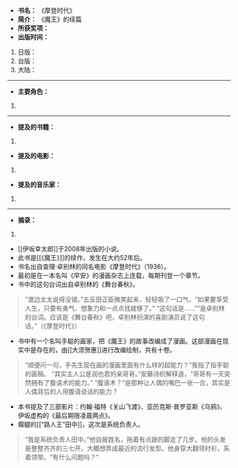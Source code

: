 
- **书名：** 《摩登时代》
- **简介：** 《魔王》的续篇
- **所获奖项：** 
- **出版时间：** 
1. 日版：
2. 台版：
3. 大陆：

---

- **主要角色：**

1. 

---

- **提及的书籍：** 
1. 

- **提及的电影：** 
1. 

- **提及的音乐家：** 
1. 

---

- **摘录：** 

1. 



- [[伊坂幸太郎]]于2008年出版的小说。
- 此书是[[《魔王》]]的续作，发生在大约52年后。
- 书名出自查理·卓别林的同名电影《摩登时代》（1936）。
- 最初是在一本名叫《早安》的漫画杂志上连载，每期刊登一个章节。
- 书中的这句台词出自卓别林的《舞台春秋》。
> “渡边太太说得没错。”五反田正臣微笑起来，轻轻吸了一口气，“如果要享受人生，只要有勇气、想象力和一点点钱就够了。”
> “这句话是……”“是卓别林的台词。应该是《舞台春秋》吧，卓别林扮演的喜剧演员说了这句话。”（《摩登时代》）

- 书中有一个名叫手聪的画家，把《魔王》的故事改编成了漫画。这部漫画在现实中是存在的，由[[大须贺惠]]进行改编绘制，共有十卷。
> “顺便问一句，手先生现在画的漫画里面有什么样的超能力？”我指了指手聪的画稿。
> “其实主人公是润也君的亲哥哥。”安藤诗织解释道，“哥哥有一天突然拥有了腹语术的能力。”
> “腹语术？”是那种让人偶的嘴巴一张一合，其实是人偶背后的人用腹语说话的能力？

- 本书提及了三部影片：约翰·福特《关山飞渡》、亚历克斯·普罗亚斯《乌鸦》、伊坂虚构的《最后期限凌晨两点》。
- 瘸腿的[[“路人王”田中]]，这次是系统负责人。
> “我是系统负责人田中。”他自报姓名，拖着有点跛的脚走了几步。他的头发是整整齐齐的三七开，大概想弄成最近的流行发型。他身穿大翻领衬衫，系着领带。“有什么问题吗？”
